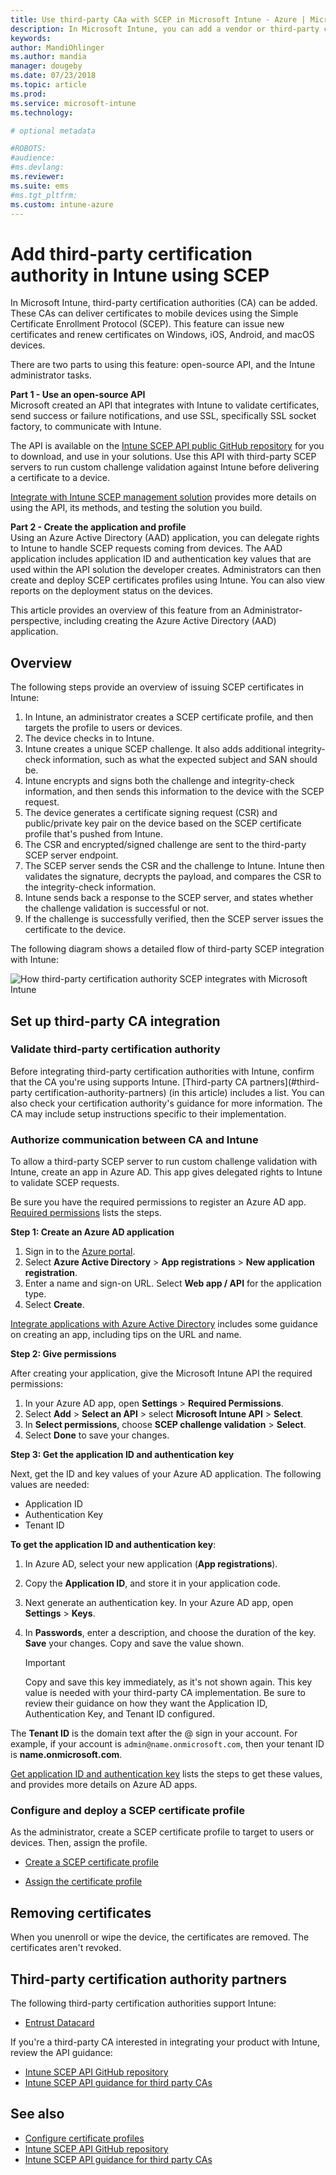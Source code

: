 ```yaml
---
title: Use third-party CAa with SCEP in Microsoft Intune - Azure | Microsoft Docs
description: In Microsoft Intune, you can add a vendor or third-party certificate authority (CA) to issue certificates to mobile devices using the SCEP protocol. In this overview, an Azure Active Directory (AAD) application gives Microsoft Intune permissions to validate certificates. Then, use the application ID, authentication key, and tenant ID of the AAD application in the setup of your SCEP server to issue certificates. 
keywords:
author: MandiOhlinger
ms.author: mandia
manager: dougeby
ms.date: 07/23/2018
ms.topic: article
ms.prod:
ms.service: microsoft-intune
ms.technology:

# optional metadata

#ROBOTS:
#audience:
#ms.devlang:
ms.reviewer: 
ms.suite: ems
#ms.tgt_pltfrm:
ms.custom: intune-azure
---
```


# Add third-party certification authority in Intune using SCEP

In Microsoft Intune, third-party certification authorities (CA) can be added. These CAs can deliver certificates to mobile devices using the Simple Certificate Enrollment Protocol (SCEP). This feature can issue new certificates and renew certificates on Windows, iOS, Android, and macOS devices.

There are two parts to using this feature: open-source API, and the Intune administrator tasks.

**Part 1 - Use an open-source API**  
Microsoft created an API that integrates with Intune to validate certificates, send success or failure notifications, and use SSL, specifically SSL socket factory, to communicate with Intune.

The API is available on the [Intune SCEP API public GitHub repository](http://github.com/Microsoft/Intune-Resource-Access/tree/develop/src/CsrValidation) for you to download, and use in your solutions. Use this API with third-party SCEP servers to run custom challenge validation against Intune before delivering a certificate to a device.

[Integrate with Intune SCEP management solution](scep-libraries-apis.md) provides more details on using the API, its methods, and testing the solution you build.

**Part 2 - Create the application and profile**  
Using an Azure Active Directory (AAD) application, you can delegate rights to Intune to handle SCEP requests coming from devices. The AAD application includes application ID and authentication key values that are used within the API solution the developer creates. Administrators can then create and deploy SCEP certificates profiles using Intune. You can also view reports on the deployment status on the devices.

This article provides an overview of this feature from an Administrator-perspective, including creating the Azure Active Directory (AAD) application.

## Overview

The following steps provide an overview of issuing SCEP certificates in Intune:

1. In Intune, an administrator creates a SCEP certificate profile, and then targets the profile to users or devices.
2. The device checks in to Intune.
3. Intune creates a unique SCEP challenge. It also adds additional integrity-check information, such as what the expected subject and SAN should be.
4. Intune encrypts and signs both the challenge and integrity-check information, and then sends this information to the device with the SCEP request.
5. The device generates a certificate signing request (CSR) and public/private key pair on the device based on the SCEP certificate profile that's pushed from Intune.
6. The CSR and encrypted/signed challenge are sent to the third-party SCEP server endpoint.
7. The SCEP server sends the CSR and the challenge to Intune. Intune then validates the signature, decrypts the payload, and compares the CSR to the integrity-check information.
8. Intune sends back a response to the SCEP server, and states whether the challenge validation is successful or not.  
9. If the challenge is successfully verified, then the SCEP server issues the certificate to the device.

The following diagram shows a detailed flow of third-party SCEP integration with Intune:

![How third-party certification authority SCEP integrates with Microsoft Intune](./media/scep-certificate-vendor-integration.png)

## Set up third-party CA integration

### Validate third-party certification authority

Before integrating third-party certification authorities with Intune, confirm that the CA you're using supports Intune. [Third-party CA partners](#third-party certification-authority-partners) (in this article) includes a list. You can also check your certification authority's guidance for more information. The CA may include setup instructions specific to their implementation.

### Authorize communication between CA and Intune

To allow a third-party SCEP server to run custom challenge validation with Intune, create an app in Azure AD. This app gives delegated rights to Intune to validate SCEP requests.

Be sure you have the required permissions to register an Azure AD app. [Required permissions](https://docs.microsoft.com/azure/azure-resource-manager/resource-group-create-service-principal-portal#required-permissions) lists the steps.

**Step 1: Create an Azure AD application**

1. Sign in to the [Azure portal](https://portal.azure.com).
2. Select **Azure Active Directory** > **App registrations** > **New application registration**.
3. Enter a name and sign-on URL. Select **Web app / API** for the application type.
4. Select **Create**.

[Integrate applications with Azure Active Directory](https://docs.microsoft.com/azure/active-directory/develop/active-directory-integrating-applications) includes some guidance on creating an app, including tips on the URL and name.

**Step 2: Give permissions**

After creating your application, give the Microsoft Intune API the required permissions:

1. In your Azure AD app, open **Settings** > **Required Permissions**.  
2. Select **Add** > **Select an API** > select **Microsoft Intune API** > **Select**.
3. In **Select permissions**, choose **SCEP challenge validation** > **Select**.
4. Select **Done** to save your changes.

**Step 3: Get the application ID and authentication key**

Next, get the ID and key values of your Azure AD application. The following values are needed:

- Application ID
- Authentication Key
- Tenant ID

**To get the application ID and authentication key**:

1. In Azure AD, select your new application (**App registrations**).
2. Copy the **Application ID**, and store it in your application code.
3. Next generate an authentication key. In your Azure AD app, open **Settings** > **Keys**.
4. In **Passwords**, enter a description, and choose the duration of the key. **Save** your changes. Copy and save the value shown.

    > [!IMPORTANT]
    > Copy and save this key immediately, as it's not shown again. This key value is needed with your third-party CA implementation. Be sure to review their guidance on how they want the Application ID, Authentication Key, and Tenant ID configured.

The **Tenant ID** is the domain text after the @ sign in your account. For example, if your account is `admin@name.onmicrosoft.com`, then your tenant ID is **name.onmicrosoft.com**.

[Get application ID and authentication key](https://docs.microsoft.com/azure/azure-resource-manager/resource-group-create-service-principal-portal#get-application-id-and-authentication-key) lists the steps to get these values, and provides more details on Azure AD apps.

### Configure and deploy a SCEP certificate profile
As the administrator, create a SCEP certificate profile to target to users or devices. Then, assign the profile.

- [Create a SCEP certificate profile](certificates-scep-configure.md#create-a-scep-certificate-profile)

- [Assign the certificate profile](certificates-scep-configure.md#assign-the-certificate-profile)

## Removing certificates

When you unenroll or wipe the device, the certificates are removed. The certificates aren't revoked.

## Third-party certification authority partners
The following third-party certification authorities support Intune:

- [Entrust Datacard](http://www.entrustdatacard.com/resource-center/documents/documentation)

If you're a third-party CA interested in integrating your product with Intune, review the API guidance:

- [Intune SCEP API GitHub repository](http://github.com/Microsoft/Intune-Resource-Access/tree/develop/src/CsrValidation)
- [Intune SCEP API guidance for third party CAs](scep-libraries-apis.md)

## See also

- [Configure certificate profiles](certificates-scep-configure.md)
- [Intune SCEP API GitHub repository](http://github.com/Microsoft/Intune-Resource-Access/tree/develop/src/CsrValidation)
- [Intune SCEP API guidance for third party CAs](scep-libraries-apis.md)